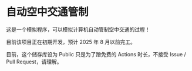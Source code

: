 # 自动空中交通管制

这是一个模拟程序，可以模拟计算机自动管制空中交通的过程！

目前该项目正在初期开发，预计 2025 年 8 月以前完工。

目前，这个储存库设为 Public 只是为了蹭免费的 Actions 时长，不接受 Issue / Pull Request，请理解。